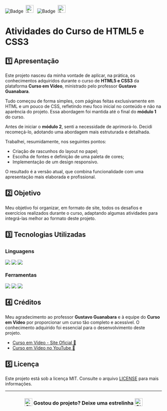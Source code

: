 ![Badge](https://img.shields.io/badge/CURSO%20EM%20VÍDEO-BB2649?style=for-the-badge)&nbsp;&nbsp;<img src="https://raw.githubusercontent.com/Tarikul-Islam-Anik/Animated-Fluent-Emojis/master/Emojis/Activities/Sparkles.png" alt="Sparkles" width="25" height="25" />&nbsp;&nbsp;&nbsp;![Badge](https://img.shields.io/badge/PROJETO-PRÓPRIO-FF6F61?style=for-the-badge)&nbsp;&nbsp;<img src="https://raw.githubusercontent.com/Tarikul-Islam-Anik/Animated-Fluent-Emojis/master/Emojis/Travel%20and%20places/Rocket.png" alt="Rocket" width="25" height="25" />

# Atividades do Curso de HTML5 e CSS3

## 1️⃣ Apresentação
Este projeto nasceu da minha vontade de aplicar, na prática, os conhecimentos adquiridos durante o curso de **HTML5 e CSS3** da plataforma **Curso em Vídeo**, ministrado pelo professor **Gustavo Guanabara**.

Tudo começou de forma simples, com páginas feitas exclusivamente em HTML e um pouco de CSS, refletindo meu foco inicial no conteúdo e não na aparência do projeto. Essa abordagem foi mantida até o final do **módulo 1** do curso.

Antes de iniciar o **módulo 2**, senti a necessidade de aprimorá-lo. Decidi recomeçá-lo, adotando uma abordagem mais estruturada e detalhada.

Trabalhei, resumidamente, nos seguintes pontos:

- Criação de rascunhos do layout no papel;
- Escolha de fontes e definição de uma paleta de cores;
- Implementação de um design responsivo.

O resultado é a versão atual, que combina funcionalidade com uma apresentação mais elaborada e profissional.

## 2️⃣ Objetivo
Meu objetivo foi organizar, em formato de site, todos os desafios e exercícios realizados durante o curso, adaptando algumas atividades para integrá-las melhor ao formato deste projeto.

## 3️⃣ Tecnologias Utilizadas

### Linguagens
<div style="display:flex;">
  <img src="https://img.shields.io/badge/HTML5-E34F26?style=for-the-badge&logo=html5&logoColor=white">&nbsp;<img src="https://img.shields.io/badge/CSS3-1572B6?style=for-the-badge&logo=css3&logoColor=white">&nbsp;<img src="https://img.shields.io/badge/JavaScript-F7DF1E?style=for-the-badge&logo=javascript&logoColor=black">
</div>

### Ferramentas
<div style="display:flex;">
  <img src="https://img.shields.io/badge/Visual%20Studio%20Code-0078D4?style=for-the-badge&logo=visual-studio-code&logoColor=white">&nbsp;<img src="https://img.shields.io/badge/Git-F05032?style=for-the-badge&logo=git&logoColor=white">&nbsp;<img src="https://img.shields.io/badge/GitHub-404040?style=for-the-badge&logo=github&logoColor=white">
</div>

## 4️⃣ Créditos
Meu agradecimento ao professor **Gustavo Guanabara** e à equipe do **Curso em Vídeo** por proporcionar um curso tão completo e acessível. O conhecimento adquirido foi essencial para o desenvolvimento deste projeto.
- <a href="https://www.cursoemvideo.com/" target="_blank">Curso em Vídeo - Site Oficial 🔗</a>
- <a href="https://www.youtube.com/playlist?list=PLHz_AreHm4dkZ9-atkcmcBaMZdmLHft8n" target="_blank">Curso em Vídeo no YouTube 🔗</a>

## 5️⃣ Licença
Este projeto está sob a licença MIT. Consulte o arquivo [LICENSE](LICENSE) para mais informações.

---

### <div align="center"><img src="https://raw.githubusercontent.com/Tarikul-Islam-Anik/Animated-Fluent-Emojis/master/Emojis/Travel%20and%20places/Star.png" alt="Star" width="25" height="25" style="vertical-align:text-bottom;" /> Gostou do projeto? Deixe uma estrelinha <img src="https://raw.githubusercontent.com/Tarikul-Islam-Anik/Animated-Fluent-Emojis/master/Emojis/Travel%20and%20places/Star.png" alt="Star" width="25" height="25" style="vertical-align:text-bottom;" /></div>
